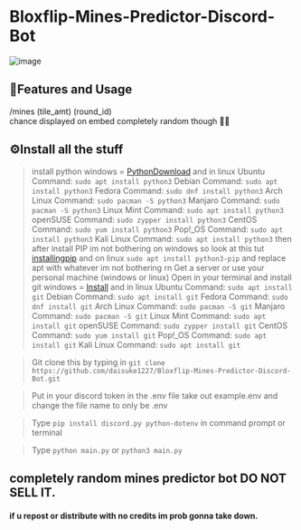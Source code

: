 # Bloxflip-Mines-Predictor-Discord-Bot

![image](https://user-images.githubusercontent.com/98252854/201436470-34c74a88-60c0-443d-a172-c07551284589.png)

## 📝Features and Usage
/mines (tile_amt) (round_id)\
chance displayed on embed completely random though 🤷‍♂️

## ⚙️Install all the stuff
> install python windows = [PythonDownload](https://www.python.org/ftp/python/3.12.4/python-3.12.4-amd64.exe) and in linux Ubuntu
Command: ``sudo apt install python3``
Debian
Command: ``sudo apt install python3``
Fedora
Command: ``sudo dnf install python3``
Arch Linux
Command: ``sudo pacman -S python3``
Manjaro
Command: ``sudo pacman -S python3``
Linux Mint
Command: ``sudo apt install python3``
openSUSE
Command: ``sudo zypper install python3``
CentOS
Command: ``sudo yum install python3``
Pop!_OS
Command: ``sudo apt install python3``
Kali Linux
Command: ``sudo apt install python3``
> then after install PIP im not bothering on windows so look at this tut [installingpip](https://phoenixnap.com/kb/install-pip-windows) and on linux ``sudo apt install python3-pip`` and replace apt with whatever im not bothering rn
> Get a server or use your personal machine (windows or linux)
> Open in your terminal and install git windows = [Install](https://github.com/git-for-windows/git/releases/download/v2.45.2.windows.1/Git-2.45.2-64-bit.exe) and in linux
Ubuntu
Command: ``sudo apt install git``
Debian
Command: ``sudo apt install git``
Fedora
Command: ``sudo dnf install git``
Arch Linux
Command: ``sudo pacman -S git``
Manjaro
Command: ``sudo pacman -S git``
Linux Mint
Command: ``sudo apt install git``
openSUSE
Command: ``sudo zypper install git``
CentOS
Command: ``sudo yum install git``
Pop!_OS
Command: ``sudo apt install git``
Kali Linux
Command: ``sudo apt install git``

> Git clone this by typing in ``git clone https://github.com/daisuke1227/Bloxflip-Mines-Predictor-Discord-Bot.git``

> Put in your discord token in the .env file take out example.env and change the file name to only be .env

> Type ``pip install discord.py python-dotenv`` in command prompt or terminal

> Type ``python main.py`` or ``python3 main.py``

## completely random mines predictor bot DO NOT SELL IT.
#### if u repost or distribute with no credits im prob gonna take down.
